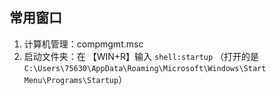 ## 常用窗口
1. 计算机管理：compmgmt.msc
2. 启动文件夹：在 【WIN+R】输入 `shell:startup` （打开的是 `C:\Users\75630\AppData\Roaming\Microsoft\Windows\Start Menu\Programs\Startup`）